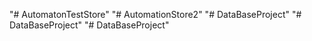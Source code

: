 "# AutomatonTestStore" 
"# AutomationStore2" 
"# DataBaseProject" 
"# DataBaseProject" 
"# DataBaseProject" 
